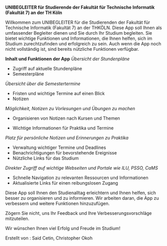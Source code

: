 **UNIBEGLEITER für Studierende der Fakultät für Technische Informatik (Fakultät 7) an der TH Köln**

Willkommen zum UNIBEGLEITER für die Studierenden der Fakultät für Technische Informatik (Fakultät 7) an der THKÖLN. 
Diese App soll Ihnen als umfassender Begleiter dienen und Sie durch Ihr Studium begleiten. 
Sie bietet wichtige Funktionen und Informationen, die Ihnen helfen, sich im Studium zurechtzufinden und erfolgreich zu sein. 
Auch wenn die App noch nicht vollständig ist, sind bereits nützliche Funktionen verfügbar.

**Inhalt und Funktionen der App**
*Übersicht der Stundenpläne*

- Zugriff auf aktuelle Stundenpläne
- Semesterpläne

*Übersicht über die Semestertermine*
- Fristen und wichtige Termine auf einen Blick
- Notizen

*Möglichkeit, Notizen zu Vorlesungen und Übungen zu machen* 
- Organisieren von Notizen nach Kursen und Themen

- Wichtige Informationen für Praktika und Termine

*Platz für persönliche Notizen und Erinnerungen zu Praktika*
- Verwaltung wichtiger Termine und Deadlines
- Benachrichtigungen für bevorstehende Ereignisse
- Nützliche Links für das Studium

*Direkter Zugriff auf wichtige Webseiten und Portale wie ILU, PSSO, CaMS*
- Schnelle Navigation zu relevanten Ressourcen und Informationen
- Aktualisierte Links für einen reibungslosen Zugang

Diese App soll Ihnen den Studienalltag erleichtern und Ihnen helfen, sich besser zu organisieren und zu informieren. 
Wir arbeiten daran, die App zu verbessern und weitere Funktionen hinzuzufügen. 

Zögern Sie nicht, uns Ihr Feedback und Ihre Verbesserungsvorschläge mitzuteilen.

Wir wünschen Ihnen viel Erfolg und Freude im Studium!

Erstellt von : 
Said Cetin, Christopher Okoh
